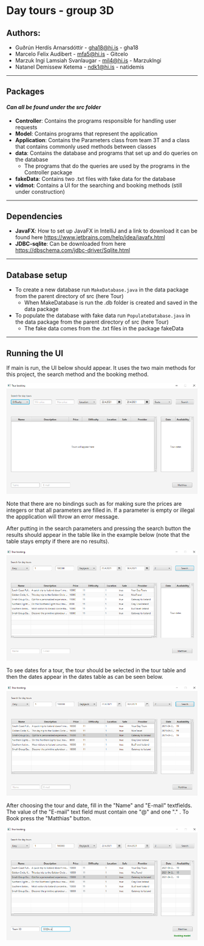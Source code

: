 # Day tours - group 3D
## Authors:
* Guðrún Herdís Arnarsdóttir - gha18@hi.is - gha18
* Marcelo Felix Audibert - mfa5@hi.is - Gitcelo
* Marzuk Ingi Lamsiah Svanlaugar - mil4@hi.is - Marzuklngi
* Natanel Demissew Ketema - ndk1@hi.is - natidemis

***

## Packages
#### *Can all be found under the src folder*
* **Controller**: Contains the programs responsible for handling user requests
* **Model**: Contains programs that represent the application
* **Application**: Contains the Parameters class from team 3T and a class that contains commonly used methods between
  classes  
* **data**: Contains the database and programs that set up and do queries on the database
  * The programs that do the queries are used by the programs in the Controller package
* **fakeData**: Contains two .txt files with fake data for the database  
* **vidmot**: Contains a UI for the searching and booking methods (still under construction)

***

## Dependencies
* **JavaFX**: How to set up JavaFX in IntelliJ and a link to download it can be found here
  https://www.jetbrains.com/help/idea/javafx.html
* **JDBC-sqlite**: Can be downloaded from here https://dbschema.com/jdbc-driver/Sqlite.html

***

## Database setup
* To create a new database run `MakeDatabase.java` in the data package from the parent directory of src
  (here Tour)
    * When MakeDatabase is run the .db folder is created and saved in the data package
* To populate the database with fake data run `PopulateDatabase.java` in the data package from the 
  parent directory of src (here Tour)
    * The fake data comes from the .txt files in the package fakeData   

***

## Running the UI

If main is run, the UI below should appear. It uses the two main methods for this project, the search method and
the booking method.

<img src = "./images/vidmot1.PNG">

Note that there are no bindings such as for making sure the prices are integers or that all parameters are filled in.
If a parameter is empty or illegal the appplication will throw an error message.

After putting in the search parameters and pressing the search button the results should appear in the table 
like in the example below (note that the table stays empty if there are no results).

<img src = "./images/vidmot2.PNG">

To see dates for a tour, the tour should be selected in the tour table and then the dates appear in the dates table
as can be seen below.

<img src = "./images/vidmot3.PNG">

After choosing the tour and date, fill in the "Name" and "E-mail" textfields. The value of the "E-mail" text field
must contain one "@" and one "." . To Book press the "Matthias" button.

<img src = "./images/vidmot4.PNG">